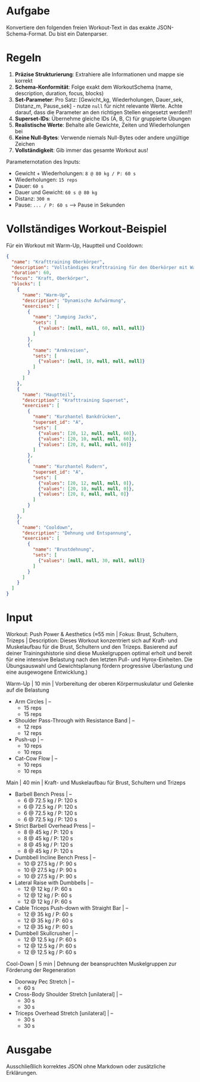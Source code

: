 # Aufgabe
Konvertiere den folgenden freien Workout-Text in das exakte JSON-Schema-Format. Du bist ein Datenparser.

# Regeln
1. **Präzise Strukturierung**: Extrahiere alle Informationen und mappe sie korrekt
2. **Schema-Konformität**: Folge exakt dem WorkoutSchema (name, description, duration, focus, blocks)
3. **Set-Parameter**: Pro Satz: [Gewicht_kg, Wiederholungen, Dauer_sek, Distanz_m, Pause_sek] - nutze `null` für nicht relevante Werte. Achte darauf, dass die Parameter an den richtigen Stellen eingesetzt werden!!!
4. **Superset-IDs**: Übernehme gleiche IDs (A, B, C) für gruppierte Übungen
5. **Realistische Werte**: Behalte alle Gewichte, Zeiten und Wiederholungen bei
6. **Keine Null-Bytes**: Verwende niemals Null-Bytes oder andere ungültige Zeichen
7. **Vollständigkeit**: Gib immer das gesamte Workout aus!

Parameternotation des Inputs:
- Gewicht + Wiederholungen: `8 @ 80 kg / P: 60 s`
- Wiederholungen: `15 reps`
- Dauer: `60 s`
- Dauer und Gewicht: `60 s @ 80 kg`
- Distanz: `300 m`
- Pause: `... / P: 60 s` --> Pause in Sekunden


# Vollständiges Workout-Beispiel
Für ein Workout mit Warm-Up, Hauptteil und Cooldown:
```json
{
  "name": "Krafttraining Oberkörper",
  "description": "Vollständiges Krafttraining für den Oberkörper mit Warm-Up und Cooldown",
  "duration": 60,
  "focus": "Kraft, Oberkörper",
  "blocks": [
    {
      "name": "Warm-Up",
      "description": "Dynamische Aufwärmung",
      "exercises": [
        {
          "name": "Jumping Jacks",
          "sets": [
            {"values": [null, null, 60, null, null]}
          ]
        },
        {
          "name": "Armkreisen",
          "sets": [
            {"values": [null, 10, null, null, null]}
          ]
        }
      ]
    },
    {
      "name": "Hauptteil",
      "description": "Krafttraining Superset",
      "exercises": [
        {
          "name": "Kurzhantel Bankdrücken",
          "superset_id": "A",
          "sets": [
            {"values": [20, 12, null, null, 60]},
            {"values": [20, 10, null, null, 60]},
            {"values": [20, 8, null, null, 60]}
          ]
        },
        {
          "name": "Kurzhantel Rudern",
          "superset_id": "A",
          "sets": [
            {"values": [20, 12, null, null, 0]},
            {"values": [20, 10, null, null, 0]},
            {"values": [20, 8, null, null, 0]}
          ]
        }
      ]
    },
    {
      "name": "Cooldown",
      "description": "Dehnung und Entspannung",
      "exercises": [
        {
          "name": "Brustdehnung",
          "sets": [
            {"values": [null, null, 30, null, null]}
          ]
        }
      ]
    }
  ]
}
```

# Input
Workout: Push Power & Aesthetics (≈55 min | Fokus: Brust, Schultern, Trizeps | Description: Dieses Workout konzentriert sich auf Kraft- und Muskelaufbau für die Brust, Schultern und den Trizeps. Basierend auf deiner Trainingshistorie sind diese Muskelgruppen optimal erholt und bereit für eine intensive Belastung nach den letzten Pull- und Hyrox-Einheiten. Die Übungsauswahl und Gewichtsplanung fördern progressive Überlastung und eine ausgewogene Entwicklung.)

Warm-Up | 10 min | Vorbereitung der oberen Körpermuskulatur und Gelenke auf die Belastung
- Arm Circles | –
    - 15 reps
    - 15 reps
- Shoulder Pass-Through with Resistance Band | –
    - 12 reps
    - 12 reps
- Push-up | –
    - 10 reps
    - 10 reps
- Cat-Cow Flow | –
    - 10 reps
    - 10 reps

Main | 40 min | Kraft- und Muskelaufbau für Brust, Schultern und Trizeps
- Barbell Bench Press | –
    - 6 @ 72.5 kg / P: 120 s
    - 6 @ 72.5 kg / P: 120 s
    - 6 @ 72.5 kg / P: 120 s
    - 6 @ 72.5 kg / P: 120 s
- Strict Barbell Overhead Press | –
    - 8 @ 45 kg / P: 120 s
    - 8 @ 45 kg / P: 120 s
    - 8 @ 45 kg / P: 120 s
    - 8 @ 45 kg / P: 120 s
- Dumbbell Incline Bench Press | –
    - 10 @ 27.5 kg / P: 90 s
    - 10 @ 27.5 kg / P: 90 s
    - 10 @ 27.5 kg / P: 90 s
- Lateral Raise with Dumbbells | –
    - 12 @ 12 kg / P: 60 s
    - 12 @ 12 kg / P: 60 s
    - 12 @ 12 kg / P: 60 s
- Cable Triceps Push-down with Straight Bar | –
    - 12 @ 35 kg / P: 60 s
    - 12 @ 35 kg / P: 60 s
    - 12 @ 35 kg / P: 60 s
- Dumbbell Skullcrusher | –
    - 12 @ 12.5 kg / P: 60 s
    - 12 @ 12.5 kg / P: 60 s
    - 12 @ 12.5 kg / P: 60 s

Cool-Down | 5 min | Dehnung der beanspruchten Muskelgruppen zur Förderung der Regeneration
- Doorway Pec Stretch | –
    - 60 s
- Cross-Body Shoulder Stretch [unilateral] | –
    - 30 s
    - 30 s
- Triceps Overhead Stretch [unilateral] | –
    - 30 s
    - 30 s

# Ausgabe
Ausschließlich korrektes JSON ohne Markdown oder zusätzliche Erklärungen. 